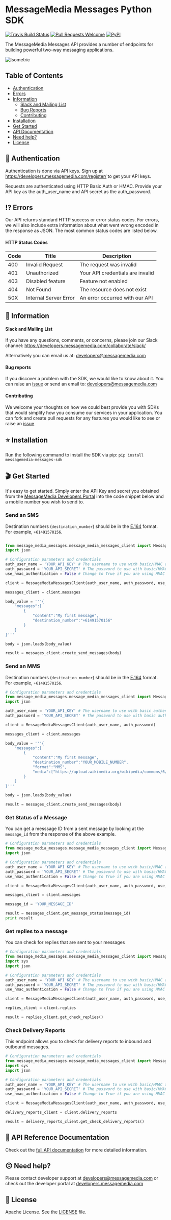 # MessageMedia Messages Python SDK
[![Travis Build Status](https://api.travis-ci.org/messagemedia/messages-python-sdk.svg?branch=master)](https://travis-ci.org/messagemedia/messages-python-sdk)
[![Pull Requests Welcome](https://img.shields.io/badge/PRs-welcome-brightgreen.svg?style=flat)](http://makeapullrequest.com)
[![PyPI](https://badge.fury.io/py/messagemedia-messages-sdk.svg)](https://pypi.python.org/pypi/messagemedia-messages-sdk)

The MessageMedia Messages API provides a number of endpoints for building powerful two-way messaging applications.

![Isometric](https://i.imgur.com/jJeHwf5.png)

## Table of Contents
* [Authentication](#closed_lock_with_key-authentication)
* [Errors](#interrobang-errors)
* [Information](#newspaper-information)
  * [Slack and Mailing List](#slack-and-mailing-list)
  * [Bug Reports](#bug-reports)
  * [Contributing](#contributing)
* [Installation](#star-installation)
* [Get Started](#clapper-get-started)
* [API Documentation](#closed_book-api-documentation)
* [Need help?](#confused-need-help)
* [License](#page_with_curl-license)

## :closed_lock_with_key: Authentication

Authentication is done via API keys. Sign up at https://developers.messagemedia.com/register/ to get your API keys.

Requests are authenticated using HTTP Basic Auth or HMAC. Provide your API key as the auth_user_name and API secret as the auth_password.

## :interrobang: Errors

Our API returns standard HTTP success or error status codes. For errors, we will also include extra information about what went wrong encoded in the response as JSON. The most common status codes are listed below.

#### HTTP Status Codes

| Code      | Title       | Description |
|-----------|-------------|-------------|
| 400 | Invalid Request | The request was invalid |
| 401 | Unauthorized | Your API credentials are invalid |
| 403 | Disabled feature | Feature not enabled |
| 404 | Not Found |	The resource does not exist |
| 50X | Internal Server Error | An error occurred with our API |

## :newspaper: Information

#### Slack and Mailing List

If you have any questions, comments, or concerns, please join our Slack channel:
https://developers.messagemedia.com/collaborate/slack/

Alternatively you can email us at:
developers@messagemedia.com

#### Bug reports

If you discover a problem with the SDK, we would like to know about it. You can raise an [issue](https://github.com/messagemedia/signingkeys-nodejs-sdk/issues) or send an email to: developers@messagemedia.com

#### Contributing

We welcome your thoughts on how we could best provide you with SDKs that would simplify how you consume our services in your application. You can fork and create pull requests for any features you would like to see or raise an [issue](https://github.com/messagemedia/signingkeys-nodejs-sdk/issues)

## :star: Installation
Run the following command to install the SDK via pip:
`pip install messagemedia-messages-sdk`

## :clapper: Get Started
It's easy to get started. Simply enter the API Key and secret you obtained from the [MessageMedia Developers Portal](https://developers.messagemedia.com) into the code snippet below and a mobile number you wish to send to.

### Send an SMS
Destination numbers (`destination_number`) should be in the [E.164](http://en.wikipedia.org/wiki/E.164) format. For example, `+61491570156`.
```python

from message_media_messages.message_media_messages_client import MessageMediaMessagesClient
import json

# Configuration parameters and credentials
auth_user_name = 'YOUR_API_KEY' # The username to use with basic/HMAC authentication
auth_password = 'YOUR_API_SECRET' # The password to use with basic/HMAC authentication
use_hmac_authentication = False # Change to True if you are using HMAC keys

client = MessageMediaMessagesClient(auth_user_name, auth_password, use_hmac_authentication)

messages_client = client.messages

body_value = '''{
    "messages":[
        {
            "content":"My first message",
            "destination_number":"+61491570156"
        }
    ]
}'''

body = json.loads(body_value)

result = messages_client.create_send_messages(body)
```

### Send an MMS
Destination numbers (`destination_number`) should be in the [E.164](http://en.wikipedia.org/wiki/E.164) format. For example, `+61491570156`.
```python
# Configuration parameters and credentials
from message_media_messages.message_media_messages_client import MessageMediaMessagesClient
import json

auth_user_name = 'YOUR_API_KEY' # The username to use with basic authentication
auth_password = 'YOUR_API_SECRET' # The password to use with basic authentication

client = MessageMediaMessagesClient(auth_user_name, auth_password)

messages_client = client.messages

body_value = '''{
    "messages":[
        {
            "content":"My first message",
            "destination_number":"YOUR_MOBILE_NUMBER",
            "format":"MMS",
            "media":["https://upload.wikimedia.org/wikipedia/commons/6/6a/L80385-flash-superhero-logo-1544.png"]
        }
    ]
}'''

body = json.loads(body_value)

result = messages_client.create_send_messages(body)
```

### Get Status of a Message
You can get a messsage ID from a sent message by looking at the `message_id` from the response of the above example.
```python
# Configuration parameters and credentials
from message_media_messages.message_media_messages_client import MessageMediaMessagesClient
import json

# Configuration parameters and credentials
auth_user_name = 'YOUR_API_KEY' # The username to use with basic/HMAC authentication
auth_password = 'YOUR_API_SECRET' # The password to use with basic/HMAC authentication
use_hmac_authentication = False # Change to True if you are using HMAC keys

client = MessageMediaMessagesClient(auth_user_name, auth_password, use_hmac_authentication)

messages_client = client.messages

message_id = 'YOUR_MESSAGE_ID'

result = messages_client.get_message_status(message_id)
print result
```

### Get replies to a message
You can check for replies that are sent to your messages
```python
# Configuration parameters and credentials
from message_media_messages.message_media_messages_client import MessageMediaMessagesClient
import sys
import json

# Configuration parameters and credentials
auth_user_name = 'YOUR_API_KEY' # The username to use with basic/HMAC authentication
auth_password = 'YOUR_API_SECRET' # The password to use with basic/HMAC authentication
use_hmac_authentication = False # Change to True if you are using HMAC keys

client = MessageMediaMessagesClient(auth_user_name, auth_password, use_hmac_authentication)

replies_client = client.replies

result = replies_client.get_check_replies()
```

### Check Delivery Reports
This endpoint allows you to check for delivery reports to inbound and outbound messages.
```python
# Configuration parameters and credentials
from message_media_messages.message_media_messages_client import MessageMediaMessagesClient
import sys
import json

# Configuration parameters and credentials
auth_user_name = 'YOUR_API_KEY' # The username to use with basic/HMAC authentication
auth_password = 'YOUR_API_SECRET' # The password to use with basic/HMAC authentication
use_hmac_authentication = False # Change to True if you are using HMAC keys

client = MessageMediaMessagesClient(auth_user_name, auth_password, use_hmac_authentication)

delivery_reports_client = client.delivery_reports

result = delivery_reports_client.get_check_delivery_reports()
```

## :closed_book: API Reference Documentation
Check out the [full API documentation](https://developers.messagemedia.com/code/messages-api-documentation/) for more detailed information.

## :confused: Need help?
Please contact developer support at developers@messagemedia.com or check out the developer portal at [developers.messagemedia.com](https://developers.messagemedia.com/)

## :page_with_curl: License
Apache License. See the [LICENSE](LICENSE) file.
